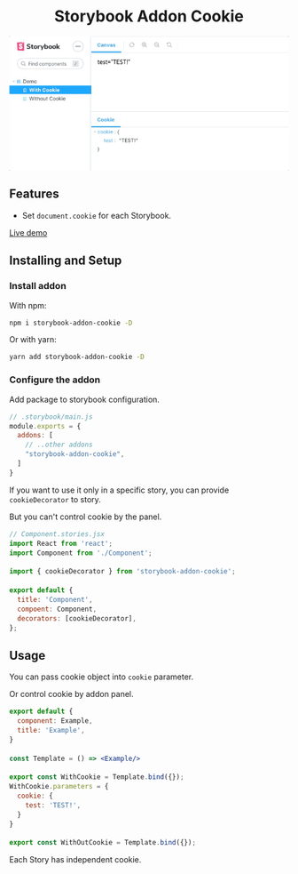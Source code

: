 <h1 align="center">Storybook Addon Cookie</h1>

<p align="center">
  <img src="assets/demo.gif" align="center" alt="demo"/>
</p>


## Features

- Set `document.cookie` for each Storybook.

[Live demo](https://www.chromatic.com/library?appId=6208f3782689be003ab39da3)

## Installing and Setup

### Install addon

With npm:

```sh
npm i storybook-addon-cookie -D
```

Or with yarn:

```sh
yarn add storybook-addon-cookie -D
```

### Configure the addon

Add package to storybook configuration.

```javascript
// .storybook/main.js
module.exports = {
  addons: [
    // ..other addons
    "storybook-addon-cookie",
  ]
}
```

If you want to use it only in a specific story, you can provide `cookieDecorator` to story.

But you can't control cookie by the panel.

```js
// Component.stories.jsx
import React from 'react';
import Component from './Component';

import { cookieDecorator } from 'storybook-addon-cookie';

export default {
  title: 'Component',
  compoent: Component,
  decorators: [cookieDecorator],
};
```

## Usage

You can pass cookie object into `cookie` parameter.

Or control cookie by addon panel.

```jsx
export default {
  component: Example,
  title: 'Example',
}

const Template = () => <Example/>

export const WithCookie = Template.bind({});
WithCookie.parameters = {
  cookie: {
    test: 'TEST!',
  }
}

export const WithOutCookie = Template.bind({});
```

Each Story has independent cookie.
